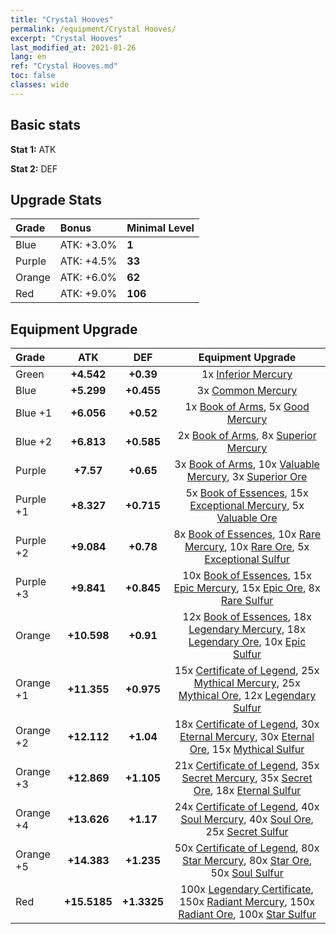 ```yaml
---
title: "Crystal Hooves"
permalink: /equipment/Crystal Hooves/
excerpt: "Crystal Hooves"
last_modified_at: 2021-01-26
lang: en
ref: "Crystal Hooves.md"
toc: false
classes: wide
---
```


## Basic stats
 **Stat 1:** ATK

 **Stat 2:** DEF

## Upgrade Stats

  |     Grade    |   Bonus | Minimal Level | 
  |:-------------|:--------|:--------------| 
  | Blue | ATK: +3.0% | **1** | 
  | Purple | ATK: +4.5% | **33** | 
  | Orange | ATK: +6.0% | **62** | 
  | Red | ATK: +9.0% | **106** | 


## Equipment Upgrade

  |          Grade      | ATK | DEF | Equipment Upgrade |
  |:--------------------|:---------:|:---------:|:----------------:|
  | Green | **+4.542** | **+0.39** | 1x [ Inferior Mercury](/Items/mat_27/) |
  | Blue | **+5.299** | **+0.455** | 3x [ Common Mercury](/Items/mat_65/) |
  | Blue +1 | **+6.056** | **+0.52** | 1x [ Book of Arms](/Items/mat_32/), 5x [ Good Mercury](/Items/mat_102/) |
  | Blue +2 | **+6.813** | **+0.585** | 2x [ Book of Arms](/Items/mat_71/), 8x [ Superior Mercury](/Items/mat_15/) |
  | Purple | **+7.57** | **+0.65** | 3x [ Book of Arms](/Items/mat_6/), 10x [ Valuable Mercury](/Items/mat_58/), 3x [ Superior Ore](/Items/mat_13/) |
  | Purple +1 | **+8.327** | **+0.715** | 5x [ Book of Essences](/Items/mat_44/), 15x [ Exceptional Mercury](/Items/mat_91/), 5x [ Valuable Ore](/Items/mat_55/) |
  | Purple +2 | **+9.084** | **+0.78** | 8x [ Book of Essences](/Items/mat_84/), 10x [ Rare Mercury](/Items/mat_29/), 10x [ Rare Ore](/Items/mat_2/), 5x [ Exceptional Sulfur](/Items/mat_1/) |
  | Purple +3 | **+9.841** | **+0.845** | 10x [ Book of Essences](/Items/mat_20/), 15x [ Epic Mercury](/Items/mat_70/), 15x [ Epic Ore](/Items/mat_42/), 8x [ Rare Sulfur](/Items/mat_46/) |
  | Orange | **+10.598** | **+0.91** | 12x [ Book of Essences](/Items/mat_60/), 18x [ Legendary Mercury](/Items/mat_3/), 18x [ Legendary Ore](/Items/mat_81/), 10x [ Epic Sulfur](/Items/mat_83/) |
  | Orange +1 | **+11.355** | **+0.975** | 15x [ Certificate of Legend](/Items/mat_96/), 25x [ Mythical Mercury](/Items/mat_50/), 25x [ Mythical Ore](/Items/mat_23/), 12x [ Legendary Sulfur](/Items/mat_18/) |
  | Orange +2 | **+12.112** | **+1.04** | 18x [ Certificate of Legend](/Items/mat_25/), 30x [ Eternal Mercury](/Items/mat_62/), 30x [ Eternal Ore](/Items/mat_36/), 15x [ Mythical Sulfur](/Items/mat_35/) |
  | Orange +3 | **+12.869** | **+1.105** | 21x [ Certificate of Legend](/Items/mat_38/), 35x [ Secret Mercury](/Items/mat_22/), 35x [ Secret Ore](/Items/mat_99/), 18x [ Eternal Sulfur](/Items/mat_97/) |
  | Orange +4 | **+13.626** | **+1.17** | 24x [ Certificate of Legend](/Items/mat_100/), 40x [ Soul Mercury](/Items/mat_34/), 40x [ Soul Ore](/Items/mat_8/), 25x [ Secret Sulfur](/Items/mat_7/) |
  | Orange +5 | **+14.383** | **+1.235** | 50x [ Certificate of Legend](/Items/mat_11/), 80x [ Star Mercury](/Items/mat_98/), 80x [ Star Ore](/Items/mat_72/), 50x [ Soul Sulfur](/Items/mat_73/) |
  | Red | **+15.5185** | **+1.3325** | 100x [ Legendary Certificate](/Items/mat_76/), 150x [ Radiant Mercury](/Items/mat_24/), 150x [ Radiant Ore](/Items/mat_88/), 100x [ Star Sulfur](/Items/mat_101/) |

